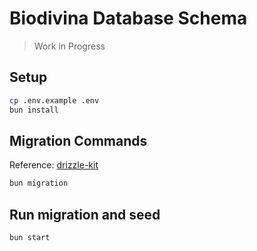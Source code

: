 # Biodivina Database Schema

> Work in Progress

## Setup
```sh
cp .env.example .env
bun install
```

## Migration Commands
Reference: [drizzle-kit](https://orm.drizzle.team/docs/migrations)
```sh
bun migration
```

## Run migration and seed
```sh
bun start
```
